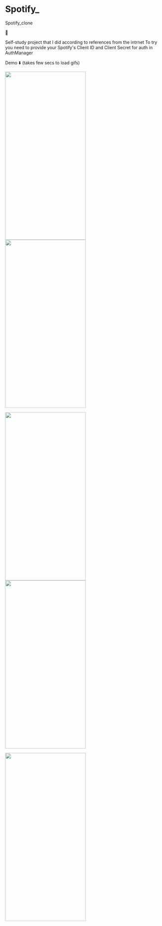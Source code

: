 # Spotify_
Spotify_clone

🎵

Self-study project that I did according to references from the intrnet 
To try you need to provide your Spotify's Client ID and Client Secret for auth in AuthManager

Demo ⬇️ (takes few secs to load gifs)


<img src="https://github.com/Nephilim433/Spotify_/blob/main/demo/demo1.gif" width="260" height="541" /> <img src="https://github.com/Nephilim433/Spotify_/blob/main/demo/demo2.gif" width="260" height="541" />


<img src="https://github.com/Nephilim433/Spotify_/blob/main/demo/demo3.gif" width="260" height="541" /> <img src="https://github.com/Nephilim433/Spotify_/blob/main/demo/demo4.gif" width="260" height="541" />


<img src="https://github.com/Nephilim433/Spotify_/blob/main/demo/demo5.gif" width="260" height="541" />
